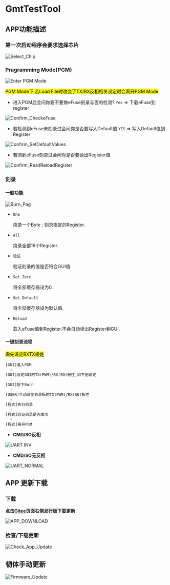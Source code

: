 # GmtTestTool

## APP功能描述

### 第一次启动程序会要求选择芯片

![Select_Chip](assets/SelectChip.png)

### Pragramming Mode(PGM)

![Enter PGM Mode](assets/Enter_PGM.png)

<mark>PGM Mode下,若Load File时改变了TX/RX反相相关设定时会离开PGM Mode</mark>

- 进入PGM后会问你要不要做eFuse刻录与否的检测?
  `Yes` => 下载eFuse到register

![Confirm_CheckeFuse](assets/Confirm_CheckeFuse.png)

- 若检测到eFuse未刻录过会问你是否要写入Default值
 `YES` => 写入Default值到Register

![Confirm_SetDefaultValues](assets/Confirm_SetDefaultValues.png)

- 若测到eFuse刻录过会问你是否要读出Register值

![Confirm_ReadReloadRegister](assets/Confirm_ReadReloadRegister.png)

### 刻录

#### 一般功能

![Burn_Pag](assets/Burn_Page.png)

- `One`

  烧录一个Byte : 刻录指定的Register.

- `All`

  烧录全部16个Register.

- `验证`

  验证刻录的值是否符合GUI值.

- `Set Zero`

  将全部缓存器设为0.

- `Set Default`

  将全部缓存器设为默认值.

- `Reload`

  载入eFuse值到Register.不会自动读出Register到GUI.

#### 一键刻录流程

<mark>需先设定RXTX极姓</mark>

```text
[GUI]進入PGM
  ↓
[GUI]设定GUI的TX(PWM)/RX(SO)极性,如下图设定
  ↓
[GUI]按下Burn  
  ↓
[USER]手动改变刻录板的TX(PWM)/RX(SO)极性
  ↓
[程式]执行刻录
  ↓
[程式]验证刻录是否成功
  ↓
[程式]离开PGM
```

- **CMD/SO反相**

![UART INV](assets/UART_INV.png)

- **CMD/SO无反相**

![UART_NORMAL](assets/UART_NORMAL.png)

## APP 更新下载

### 下载

**点击[Gitee](https://gitee.com/billwang168/gmt-test-tool)页面右侧[发行版](https://gitee.com/billwang168/gmt-test-tool/releases)下载更新**

![APP_DOWNLOAD](assets/APP_DOWNLOAD.png)

### 检查/下载更新

![Check_App_Update](assets/Check_App_Update.png)

## 韧体手动更新

![Firmware_Update](assets/Firmware_Update.png)
